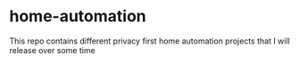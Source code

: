 # home-automation
This repo contains different privacy first home automation projects that I will release over some time
